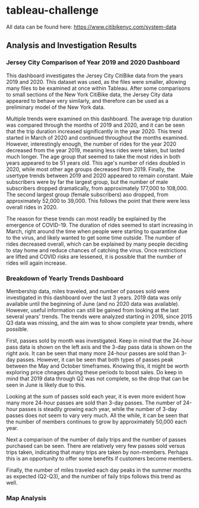 # tableau-challenge

All data can be found here: https://www.citibikenyc.com/system-data

## Analysis and Investigation Results

### Jersey City Comparison of Year 2019 and 2020 Dashboard

This dashboard investigates the Jersey City CitiBike data from the years 2019 and 2020. This dataset was used, as the files were smaller, allowing many files to be examined at once within Tableau. After some comparisons to small sections of the New York CitiBike data, the Jersey City data appeared to behave very similarly, and therefore can be used as a preliminary model of the New York data.

Multiple trends were examined on this dashboard. The average trip duration was compared through the months of 2019 and 2020, and it can be seen that the trip duration increased significantly in the year 2020. This trend started in March of 2020 and continued throughout the months examined. However, interestingly enough, the number of rides for the year 2020 decreased from the year 2019, meaning less rides were taken, but lasted much longer. The age group that seemed to take the most rides in both years appeared to be 51 years old. This age's number of rides doubled in 2020, while most other age groups decreased from 2019. Finally, the usertype trends between 2019 and 2020 appeared to remain constant. Male subscribers were by far the largest group, but the number of male subscribers dropped dramatically, from approximately 177,000 to 108,000. The second largest group (female subscribers) aso dropped, from approximately 52,000 to 39,000. This follows the point that there were less overall rides in 2020. 

The reason for these trends can most readily be explained by the emergence of COVID-19. The duration of rides seemed to start increasing in March, right around the time when people were starting to quarantine due to the virus, and likely wanted to get some time outside. The number of rides decreased overall, which can be explained by many people deciding to stay home and reduce chances of catching the virus. Once restrictions are lifted and COVID risks are lessened, it is possible that the number of rides will again increase.

### Breakdown of Yearly Trends Dashboard

Membership data, miles traveled, and number of passes sold were investigated in this dashboard over the last 3 years. 2019 data was only available until the beginning of June (and no 2020 data was available). However, useful information can still be gained from looking at the last several years' trends. The trends were analyzed starting in 2016, since 2015 Q3 data was missing, and the aim was to show complete year trends, where possible.

First, passes sold by month was investigated. Keep in mind that the 24-hour pass data is shown on the left axis and the 3-day pass data is shown on the right axis. It can be seen that many more 24-hour passes are sold than 3-day passes. However, it can be seen that both types of passes peak between the May and October timeframes. Knowing this, it might be worth exploring price chnages during these periods to boost sales. Do keep in mind that 2019 data through Q2 was not complete, so the drop that can be seen in June is likely due to this.

Looking at the sum of passes sold each year, it is even more evident how many more 24-hour passes are sold than 3-day passes. The number of 24-hour passes is steadily growing each year, while the number of 3-day passes does not seem to vary very much. All the while, it can be seen that the number of members continues to grow by approximately 50,000 each year.

Next a comparison of the number of daily trips and the number of passes purchased can be seen. There are relatively very few passes sold versus trips taken, indicating that many trips are taken by non-members. Perhaps this is an opportunity to offer some benefits if customers become members.

Finally, the number of miles traveled each day peaks in the summer months as expected (Q2-Q3), and the number of faily trips follows this trend as well.

### Map Analysis
